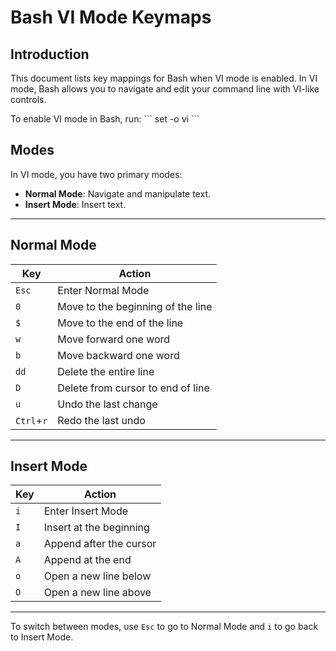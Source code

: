 
# Bash VI Mode Keymaps

## Introduction

This document lists key mappings for Bash when VI mode is enabled. In VI mode, Bash allows you to navigate and edit your command line with VI-like controls.

To enable VI mode in Bash, run:
\`\`\`
set -o vi
\`\`\`

## Modes

In VI mode, you have two primary modes:

- **Normal Mode**: Navigate and manipulate text.
- **Insert Mode**: Insert text.

---

## Normal Mode

| Key       | Action                               |
|-----------|--------------------------------------|
| `Esc`     | Enter Normal Mode                    |
| `0`       | Move to the beginning of the line    |
| `$`       | Move to the end of the line          |
| `w`       | Move forward one word                |
| `b`       | Move backward one word               |
| `dd`      | Delete the entire line               |
| `D`       | Delete from cursor to end of line    |
| `u`       | Undo the last change                 |
| `Ctrl`+`r`| Redo the last undo                   |

---

## Insert Mode

| Key       | Action                     |
|-----------|----------------------------|
| `i`       | Enter Insert Mode          |
| `I`       | Insert at the beginning    |
| `a`       | Append after the cursor    |
| `A`       | Append at the end          |
| `o`       | Open a new line below      |
| `O`       | Open a new line above      |

---

To switch between modes, use `Esc` to go to Normal Mode and `i` to go back to Insert Mode.

